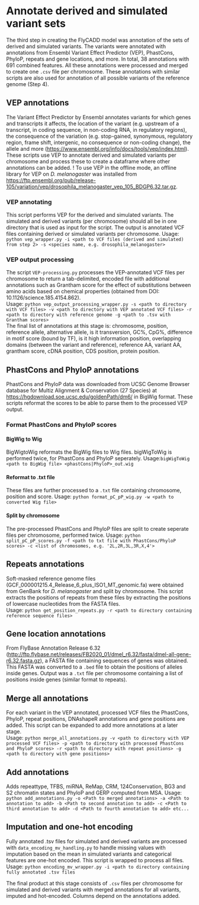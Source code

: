 # Annotate derived and simulated variant sets
The third step in creating the FlyCADD model was annotation of the sets of derived and simulated variants. The variants were annotated with annotations from Ensembl Variant Effect Predictor (VEP), PhastCons, PhyloP, repeats and gene locations, and more. In total, 38 annotations with 691 combined features. All these annotations were processed and merged to create one `.csv` file per chromosome. These annotations with similar scripts are also used for annotation of all possible variants of the reference genome (Step 4).

## VEP annotations
The Variant Effect Predictor by Ensembl annotates variants for which genes and transcripts it affects, the location of the variant (e.g. upstream of a transcript, in coding sequence, in non-coding RNA, in regulatory regions), the consequence of the variation (e.g. stop-gained, synonymous, regulatory region, frame shift, intergenic, no consequence or non-coding change), the allele and more (https://www.ensembl.org/info/docs/tools/vep/index.html). These scripts use VEP to annotate derived and simulated variants per chromosome and process these to create a dataframe where other annotations can be added.
! To use VEP in the offline mode, an offline library for VEP on *D. melanogaster*  was installed from https://ftp.ensembl.org/pub/release-105/variation/vep/drosophila_melanogaster_vep_105_BDGP6.32.tar.gz.

### VEP annotating
This script performs VEP for the derived and simulated variants. The simulated and derived variants (per chromosome) should all be in one directory that is used as input for the script. The output is annotated VCF files containing derived or simulated variants per chromosome.
Usage: `python vep_wrapper.py -i <path to VCF files (derived and simulated) from step 2> -s <species name, e.g. drosophila_melanogaster>`

### VEP output processing
The script `VEP-processing.py` processes the VEP-annotated VCF files per chromosome to return a tab-delimited, encoded file with additional annotations such as Grantham score for the effect of substitutions between amino acids based on chemical properties (obtained from DOI: 10.1126/science.185.4154.862). <br/>
Usage: `python vep_output_processing_wrapper.py -s <path to directory with VCF files> -v <path to directory with VEP annotated VCF files> -r <path to directory with reference genome -g <path to .tsv with Grantham scores> `
<br/>The final list of annotations at this stage is: chromosome, position, reference allele, alternative allele, is it transversion, GC%, CpG%, difference in motif score (bound by TF), is it high information position, overlapping domains (between the variant and reference), reference AA, variant AA, grantham score, cDNA position, CDS position, protein position.

## PhastCons and PhyloP annotations
PhastCons and PhyloP data was downloaded from UCSC Genome Browser database for Multiz Alignment & Conservation (27 Species) at https://hgdownload.soe.ucsc.edu/goldenPath/dm6/ in BigWig format. These scripts reformat the scores to be able to parse them to the processed VEP output.

### Format PhastCons and PhyloP scores
#### BigWig to Wig
BigWigtoWig reformats the BigWig files to Wig files. bigWigToWig is performed twice, for PhastCons and PhyloP seperately. Usage:`bigWigToWig <path to BigWig file> <phastCons|PhyloP>_out.wig`<br/>
#### Reformat to .txt file
These files are further processed to a `.txt` file containing chromosome, position and score. Usage: `python format_pC_pP_wig.py -w <path to converted Wig file>`
#### Split by chromosome
The pre-processed PhastCons and PhyloP files are split to create seperate files per chromosome, performed twice. Usage: `python split_pC_pP_scores.py -f <path to txt file with PhastCons/PhyloP scores> -c <list of chromosomes, e.g. '2L,2R,3L,3R,X,4'>`

## Repeats annotations
Soft-masked reference genome files (GCF_000001215.4_Release_6_plus_ISO1_MT_genomic.fa) were obtained from GenBank for *D. melanogaster* and split by chromosome. This script extracts the positions of repeats from these files by extracting the positions of lowercase nucleotides from the FASTA files.<br/>
Usage: `python get_position_repeats.py -r <path to directory containing reference sequence files>`

## Gene location annotations
From FlyBase Annotation Release 6.32 (http://ftp.flybase.net/releases/FB2020_01/dmel_r6.32/fasta/dmel-all-gene-r6.32.fasta.gz), a FASTA file containing sequences of genes was obtained. This FASTA was converted to a `.bed` file to obtain the positions of alleles inside genes. Output was a `.txt` file per chromosome containing a list of positions inside genes (similar format to repeats).

## Merge all annotations
For each variant in the VEP annotated, processed VCF files the PhastCons, PhyloP, repeat positions, DNAshapeR annotations and gene positions are added. This script can be expanded to add more annotations at a later stage.<br/>
Usage: `python merge_all_annotations.py -v <path to directory with VEP processed VCF files> -p <path to directory with processed PhastCons and PhyloP scores> -r <path to directory with repeat positions> -g <path to directory with gene positions>`

## Add annotations
Adds repeattype, TFBS, miRNA, ReMap, CRM, 124Conservation, BG3 and S2 chromatin states and PhyloP and GERP computed from MSA.
Usage: `python add_annotations.py -o <Path to merged annotations> -a <Path to annotation to add> -b <Path to second annotation to add> -c <Path to third annotation to add> -d <Path to fourth annotation to add> etc...`

## Imputation and one-hot encoding
Fully annotated .tsv files for simulated and derived variants are processed with `data_encoding_mv_handling.py` to handle missing values with imputation based on the mean in simulated variants and categorical features are one-hot encoded. This script is wrapped to process all files.
Usage: `python encoding_mv_wrapper.py -i <path to directory containing fully annotated .tsv files`

The final product at this stage consists of `.csv` files per chromosome for simulated and derived variants with merged annotations for all variants, imputed and hot-encoded. Columns depend on the annotations added.